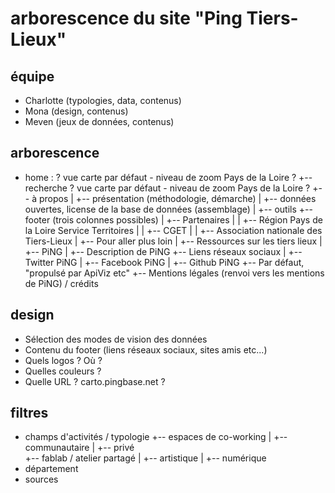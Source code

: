 # arborescence du site "Ping Tiers-Lieux"

## équipe 

- Charlotte (typologies, data, contenus)
- Mona (design, contenus)
- Meven (jeux de données, contenus)

## arborescence

- home : ? vue carte par défaut - niveau de zoom Pays de la Loire ?
  +-- recherche ? vue carte par défaut - niveau de zoom Pays de la Loire ?
  +-- à propos
  |  +-- présentation (méthodologie, démarche)
  |  +-- données ouvertes, license de la base de données (assemblage)
  |  +-- outils
  +-- footer (trois colonnes possibles)
  |  +-- Partenaires
  |      |  +--  Région Pays de la Loire Service Territoires
  |      |  +-- CGET
  |      |  +-- Association nationale des Tiers-Lieux 
  |  +-- Pour aller plus loin
  |      +-- Ressources sur les tiers lieux
  |  +-- PiNG
  |      +-- Description de PiNG
  +-- Liens réseaux sociaux
  |  +-- Twitter PiNG
  |  +-- Facebook PiNG
  |  +-- Github PiNG
  +-- Par défaut, "propulsé par ApiViz etc" 
  +-- Mentions légales (renvoi vers les mentions de PiNG) / crédits
  
## design

- Sélection des modes de vision des données
- Contenu du footer (liens réseaux sociaux, sites amis etc...)
- Quels logos ? Où ?
- Quelles couleurs ?
- Quelle URL ? carto.pingbase.net ?

## filtres 

- champs d'activités / typologie
  +-- espaces de co-working
  |   +-- communautaire
  |   +-- privé  
  +-- fablab / atelier partagé
  |   +-- artistique
  |   +-- numérique
- département
- sources 
